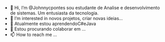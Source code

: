 - 👋 Hi, I’m @Johnnycpontes sou estudante de Analise e desenvolvimento de sistemas. Um entusiasta da tecnologia. 
- 👀 I’m interested in novos projetos, criar novas ideias...
- 🌱 Atualmente estou aprendendoC#eJava
- 💞️ Estou procurando colaborar em ...
- 📫 How to reach me ...

<!---
Johnnycpontes/Johnnycpontes is a ✨ special ✨ repository because its `README.md` (this file) appears on your GitHub profile.
You can click the Preview link to take a look at your changes.
--->
